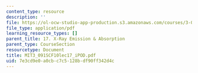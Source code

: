 ```yaml
---
content_type: resource
description: ''
file: https://ol-ocw-studio-app-production.s3.amazonaws.com/courses/3-091sc-introduction-to-solid-state-chemistry-fall-2010/7e3cd9e0a0cbc7c5128bdf90ff342d4c_MIT3_091SCF10lec17_iPOD.pdf
file_type: application/pdf
learning_resource_types: []
parent_title: 17. X-Ray Emission & Absorption
parent_type: CourseSection
resourcetype: Document
title: MIT3_091SCF10lec17_iPOD.pdf
uid: 7e3cd9e0-a0cb-c7c5-128b-df90ff342d4c
---
```

